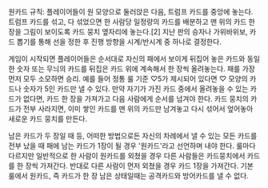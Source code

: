 원카드 규칙:
플레이어들이 원 모양으로 둘러앉은 다음, 트럼프 카드를 중앙에 놓는다. 트럼프 카드를 섞고, 다 섞었으면 한 사람당 일정량의 카드를 배분하고 맨 위의 카드 한 장을 그림이 보이도록 카드 뭉치 옆자리에 놓는다.[2] 지난 판의 승자나 가위바위보, 카드 뽑기를 통해 선을 정한 후 진행 방향을 시계/반시계 중 하나로 결정한다.

게임이 시작되면 플레이어들은 순서대로 자신의 패에서 보이게 뒤집어 놓은 카드와 동일한 숫자 또는 무늬의 카드를 뒤집은 카드 위에 계속해서 한 장씩 올려놓는다. 패를 가장 먼저 모두 소모하면 승리. 예를 들어 정통 룰 기준 ♡5가 제시되어 있다면 ♡ 모양의 카드나 숫자가 5인 카드만 낼 수 있다. 만약 자기가 가진 카드 중에서 올려놓을 수 있는 카드가 없다면, 카드 한 장을 가져가고 다음 사람에게 순서를 넘겨야 한다. 카드 뭉치의 카드가 전부 사라지면, 이미 쌓인 카드를 맨 위의 카드만 남겨놓고 다시 섞어서 엎어놓아 새로운 카드 뭉치를 만든다.

남은 카드가 두 장일 때 등, 어떠한 방법으로든 자신의 차례에서 낼 수 있는 모든 카드를 전부 났을 때 패에 남는 카드가 1장이 될 경우 '원카드'라고 선언하며 내야 한다. 룰마다 다르지만 일반적으로 한 사람이 원카드를 외쳤을 경우 다른 사람들은 카드뭉치에서 카드를 한 장씩 가져간다. 반대로 다른 사람이 먼저 외쳤을 경우 카드 1장을 가져간다. 기본 룰에서 원카드, 즉 카드가 한 장 남은 상태일때는 공격카드와 방어카드를 낼 수 없다.